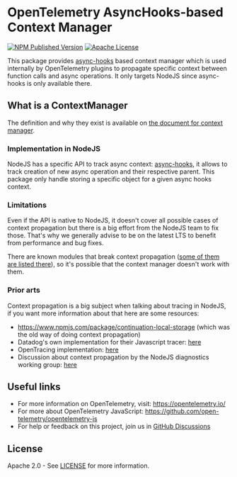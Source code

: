 # OpenTelemetry AsyncHooks-based Context Manager

[![NPM Published Version][npm-img]][npm-url]
[![Apache License][license-image]][license-image]

This package provides [async-hooks][async-hooks-doc] based context manager which is used internally by OpenTelemetry plugins to propagate specific context between function calls and async operations. It only targets NodeJS since async-hooks is only available there.

## What is a ContextManager

The definition and why they exist is available on [the document for context manager][def-context-manager].

### Implementation in NodeJS

NodeJS has a specific API to track async context: [async-hooks][async-hooks-doc], it allows to track creation of new async operation and their respective parent.
This package only handle storing a specific object for a given async hooks context.

### Limitations

Even if the API is native to NodeJS, it doesn't cover all possible cases of context propagation but there is a big effort from the NodeJS team to fix those. That's why we generally advise to be on the latest LTS to benefit from performance and bug fixes.

There are known modules that break context propagation ([some of them are listed there][pkgs-that-break-ah]), so it's possible that the context manager doesn't work with them.

### Prior arts

Context propagation is a big subject when talking about tracing in NodeJS, if you want more information about that here are some resources:

- <https://www.npmjs.com/package/continuation-local-storage> (which was the old way of doing context propagation)
- Datadog's own implementation for their Javascript tracer: [here][dd-js-tracer-scope]
- OpenTracing implementation: [here][opentracing-scope]
- Discussion about context propagation by the NodeJS diagnostics working group: [here][diag-team-scope-discussion]

## Useful links

- For more information on OpenTelemetry, visit: <https://opentelemetry.io/>
- For more about OpenTelemetry JavaScript: <https://github.com/open-telemetry/opentelemetry-js>
- For help or feedback on this project, join us in [GitHub Discussions][discussions-url]

## License

Apache 2.0 - See [LICENSE][license-url] for more information.

[discussions-url]: https://github.com/open-telemetry/opentelemetry-js/discussions
[license-url]: https://github.com/open-telemetry/opentelemetry-js/blob/main/LICENSE
[license-image]: https://img.shields.io/badge/license-Apache_2.0-green.svg?style=flat
[async-hooks-doc]: http://nodejs.org/dist/latest/docs/api/async_hooks.html
[def-context-manager]: https://github.com/open-telemetry/opentelemetry-js-api/blob/main/docs/context.md#context-manager
[dd-js-tracer-scope]: https://github.com/DataDog/dd-trace-js/blob/master/packages/dd-trace/src/scope.js
[opentracing-scope]: https://github.com/opentracing/opentracing-javascript/pull/113
[diag-team-scope-discussion]: https://github.com/nodejs/diagnostics/issues/300
[pkgs-that-break-ah]: https://github.com/nodejs/diagnostics/issues?q=is%3Aissue+is%3Aopen+sort%3Aupdated-desc+label%3Aasync-continuity
[npm-url]: https://www.npmjs.com/package/@opentelemetry/context-async-hooks
[npm-img]: https://badge.fury.io/js/%40opentelemetry%2Fcontext-async-hooks.svg
